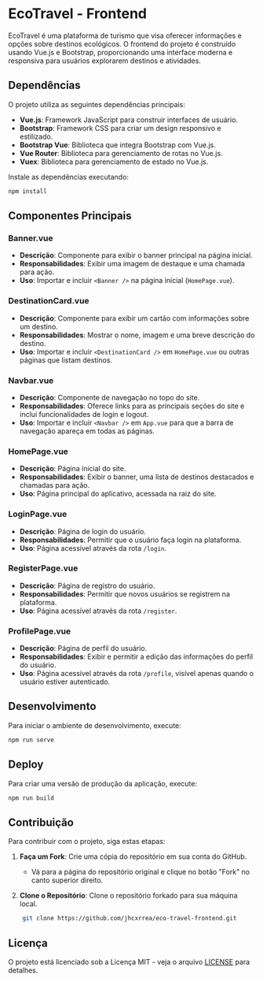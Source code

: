 # EcoTravel - Frontend

EcoTravel é uma plataforma de turismo que visa oferecer informações e opções sobre destinos ecológicos. O frontend do projeto é construído usando Vue.js e Bootstrap, proporcionando uma interface moderna e responsiva para usuários explorarem destinos e atividades.


## Dependências

O projeto utiliza as seguintes dependências principais:

- **Vue.js**: Framework JavaScript para construir interfaces de usuário.
- **Bootstrap**: Framework CSS para criar um design responsivo e estilizado.
- **Bootstrap Vue**: Biblioteca que integra Bootstrap com Vue.js.
- **Vue Router**: Biblioteca para gerenciamento de rotas no Vue.js.
- **Vuex**: Biblioteca para gerenciamento de estado no Vue.js.

Instale as dependências executando:

```bash
npm install
```


## Componentes Principais

### Banner.vue

- **Descrição**: Componente para exibir o banner principal na página inicial.
- **Responsabilidades**: Exibir uma imagem de destaque e uma chamada para ação.
- **Uso**: Importar e incluir `<Banner />` na página inicial (`HomePage.vue`).

### DestinationCard.vue

- **Descrição**: Componente para exibir um cartão com informações sobre um destino.
- **Responsabilidades**: Mostrar o nome, imagem e uma breve descrição do destino.
- **Uso**: Importar e incluir `<DestinationCard />` em `HomePage.vue` ou outras páginas que listam destinos.

### Navbar.vue

- **Descrição**: Componente de navegação no topo do site.
- **Responsabilidades**: Oferece links para as principais seções do site e inclui funcionalidades de login e logout.
- **Uso**: Importar e incluir `<Navbar />` em `App.vue` para que a barra de navegação apareça em todas as páginas.

### HomePage.vue

- **Descrição**: Página inicial do site.
- **Responsabilidades**: Exibir o banner, uma lista de destinos destacados e chamadas para ação.
- **Uso**: Página principal do aplicativo, acessada na raiz do site.

### LoginPage.vue

- **Descrição**: Página de login do usuário.
- **Responsabilidades**: Permitir que o usuário faça login na plataforma.
- **Uso**: Página acessível através da rota `/login`.

### RegisterPage.vue

- **Descrição**: Página de registro do usuário.
- **Responsabilidades**: Permitir que novos usuários se registrem na plataforma.
- **Uso**: Página acessível através da rota `/register`.

### ProfilePage.vue

- **Descrição**: Página de perfil do usuário.
- **Responsabilidades**: Exibir e permitir a edição das informações do perfil do usuário.
- **Uso**: Página acessível através da rota `/profile`, visível apenas quando o usuário estiver autenticado.

## Desenvolvimento

Para iniciar o ambiente de desenvolvimento, execute:

```bash
npm run serve
```

## Deploy

Para criar uma versão de produção da aplicação, execute:

```bash
npm run build
```

## Contribuição

Para contribuir com o projeto, siga estas etapas:

1. **Faça um Fork**: Crie uma cópia do repositório em sua conta do GitHub.
   - Vá para a página do repositório original e clique no botão "Fork" no canto superior direito.

2. **Clone o Repositório**: Clone o repositório forkado para sua máquina local.
```bash
    git clone https://github.com/jhcxrrea/eco-travel-frontend.git
```

## Licença

O projeto está licenciado sob a Licença MIT - veja o arquivo [LICENSE](LICENSE) para detalhes.


